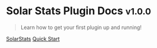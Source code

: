 # Solar Stats Plugin Docs <small>v1.0.0</small>

> Learn how to get your first plugin up and running!

[SolarStats](https://github.com/Solar-Tweaks/SolarStats)
[Quick Start](Quick-Start.md)
